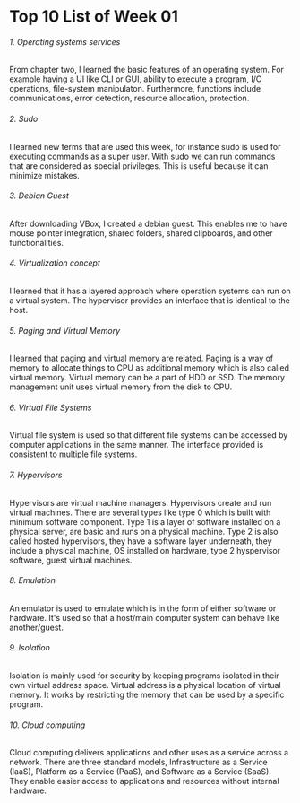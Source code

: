 # Top 10 List of Week 01

###### 1. Operating systems services
From chapter two, I learned the basic features of an operating system. For example having a UI like CLI or GUI, ability to execute a program, I/O operations, file-system manipulaton. Furthermore, functions include communications, error detection, resource allocation, protection.

###### 2. Sudo
I learned new terms that are used this week, for instance sudo is used for executing commands as a super user. With sudo we can run commands that are considered as special privileges. This is useful because it can minimize mistakes.

###### 3. Debian Guest
After downloading VBox, I created a debian guest. This enables me to have mouse pointer integration, shared folders, shared clipboards, and other functionalities. 

###### 4. Virtualization concept
I learned that it has a layered approach where operation systems can run on a virtual system. The hypervisor provides an interface that is identical to the host.

###### 5. Paging and Virtual Memory
I learned that paging and virtual memory are related. Paging is a way of memory to allocate things to CPU as additional memory which is also called virtual memory. Virtual memory can be a part of HDD or SSD. The memory management unit uses virtual memory from the disk to CPU.

###### 6. Virtual File Systems
Virtual file system is used so that different file systems can be accessed by computer applications in the same manner. The interface provided is consistent to multiple file systems.

###### 7. Hypervisors
Hypervisors are virtual machine managers. Hypervisors create and run virtual machines. There are several types like type 0 which is built with minimum software component. Type 1 is a layer of software installed on a physical server, are basic and runs on a physical machine. Type 2 is also called hosted hypervisors, they have a software layer underneath, they include a physical machine, OS installed on hardware, type 2 hyspervisor software, guest virtual machines.

###### 8. Emulation
An emulator is used to emulate which is in the form of either software or hardware. It's used so that a host/main computer system can behave like another/guest.

###### 9. Isolation
Isolation is mainly used for security by keeping programs isolated in their own virtual address space. Virtual address is a physical location of virtual memory. It works by restricting the memory that can be used by a specific program.

###### 10. Cloud computing
Cloud computing delivers applications and other uses as a service across a network. There are three standard models, Infrastructure as a Service (IaaS), Platform as a Service (PaaS), and Software as a Service (SaaS). They enable easier access to applications and resources without internal hardware.